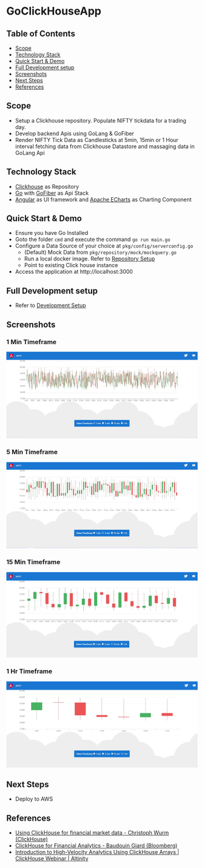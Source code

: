 # GoClickHouseApp

## Table of Contents
- [Scope](#Scope)
- [Technology Stack](#Technology-Stack)
- [Quick Start & Demo](#Quick-Start-&-Demo)
- [Full Development setup](#Full-Development-setup)
- [Screenshots](#Screenshots)
- [Next Steps](#Next-Steps)
- [References](#References)

## Scope
- Setup a Clickhouse repository. Populate NIFTY tickdata for a trading day.
- Develop backend Apis using GoLang & GoFiber
- Render NIFTY Tick Data as Candlesticks at 5min, 15min or 1 Hour interval fetching data from Clickhouse Datastore and massaging data in GoLang Api

## Technology Stack
- [Clickhouse](https://clickhouse.com/) as Repository
- [Go](https://go.dev/) with [GoFiber](https://gofiber.io/) as Api Stack
- [Angular](https://angular.io/) as UI framework and [Apache ECharts](https://echarts.apache.org/) as Charting Component

## Quick Start & Demo
- Ensure you have Go Installed
- Goto the folder `cmd` and execute the command `go run main.go`
- Configure a Data Source of your choice at `pkg/config/serverconfig.go`
  - (Default) Mock Data from `pkg/repository/mock/mockquery.go`
  - Run a local docker image. Refer to [Repository Setup](DB.md)
  - Point to existing Click house instance
- Access the application at http://localhost:3000

## Full Development setup
- Refer to [Development Setup](DEVELOPMENT.md)

## Screenshots

### 1 Min Timeframe
![1 Min TimeFrame.](/assets/1.jpg)

### 5 Min Timeframe
![5 Min TimeFrame.](/assets/5.jpg)

### 15 Min Timeframe
![15 Min TimeFrame.](/assets/15.jpg)

### 1 Hr Timeframe
![1 Hr TimeFrame.](/assets/60.jpg)

## Next Steps
- Deploy to AWS

## References
- [Using ClickHouse for financial market data - Christoph Wurm (ClickHouse)](https://www.youtube.com/watch?v=Ojv6LPXKy2U&ab_channel=ClickHouse)
- [ClickHouse for Financial Analytics - Baudouin Giard (Bloomberg)](https://www.youtube.com/watch?v=HmJTIrGyVls&t=188s&ab_channel=ClickHouse)
- [Introduction to High-Velocity Analytics Using ClickHouse Arrays | ClickHouse Webinar | Altinity](https://www.youtube.com/watch?v=hAzrhKhNqds&ab_channel=Altinity)
